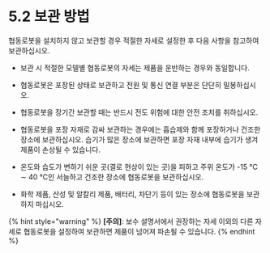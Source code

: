 # 5.2 보관 방법

협동로봇을 설치하지 않고 보관할 경우 적절한 자세로 설정한 후 다음 사항을 참고하여 보관하십시오.



* 보관 시 적절한 모델별 협동로봇의 자세는 제품을 운반하는 경우와 동일합니다.

* 협동로봇은 포장된 상태로 보관하고 전원 및 통신 연결 부분은 단단히 밀봉하십시오.

* 협동로봇을 장기간 보관할 때는 반드시 전도 위험에 대한 안전 조치를 취하십시오.

* 협동로봇을 포장 자재로 감싸 보관하는 경우에는 흡습제와 함께 포장하거나 건조한 장소에 보관하십시오. 습기가 많은 장소에 보관하면 포장 자재 내부에 습기가 생겨 제품이 손상될 수 있습니다.

* 온도와 습도가 변하기 쉬운 곳\(결로 현상이 있는 곳\)을 피하고 주위 온도가 -15 ℃ ∼ 40 ℃인 서늘하고 건조한 장소에 협동로봇을 보관하십시오.

* 화학 제품, 산성 및 알칼리 제품, 배터리, 차단기 등이 있는 장소에 협동로봇을 보관하지 마십시오.

{% hint style="warning" %}
**\[주의\]**: 보수 설명서에서 권장하는 자세 이외의 다른 자세로 협동로봇을 설정하여 보관하면 제품이 넘어져 파손될 수 있습니다.
{% endhint %}

